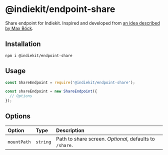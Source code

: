 # @indiekit/endpoint-share

Share endpoint for Indiekit. Inspired and developed from [an idea described by Max Böck](https://mxb.dev/blog/indieweb-link-sharing/).

## Installation

`npm i @indiekit/endpoint-share`

## Usage

```js
const ShareEndpoint = require('@indiekit/endpoint-share');

const shareEndpoint = new ShareEndpoint({
  // Options
});
```

## Options

| Option | Type | Description |
| :----- | :--- | :---------- |
| `mountPath` | `string` | Path to share screen. *Optional*, defaults to `/share`. |
